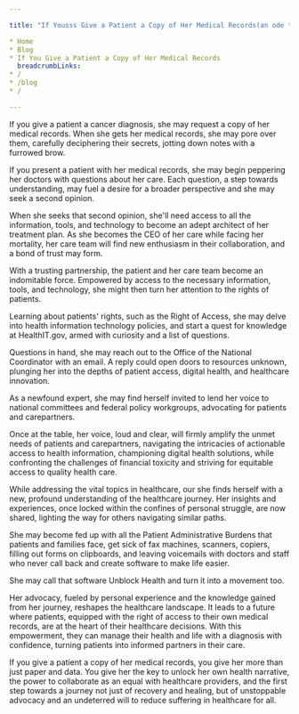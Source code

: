 ```yaml
---

title: "If Yousss Give a Patient a Copy of Her Medical Records(an ode to If You Give a Mouse a Cookie by Laura Numeroff)" date: "2023-12-22" banner : "/images/blogs/if-you-give-a-mouse-image.jpg" ogType: "article" ogTitle: "If You Give a Patient a Copy of Her Medical Records | Unblock Health" ogDescription: "If you give a patient a cancer diagnosis, she may request a copy of her medical records. When she gets her medical records, she may pore over them, carefully deciphering their secrets, jotting down notes with a furrowed brow." ogImage: "/images/blogs/if-you-give-a-mouse-image.jpg" twitterImage: "/images/blogs/if-you-give-a-mouse-image.jpg" twitterCard: "summary_large_image" breadcrumbs:

* Home
* Blog
* If You Give a Patient a Copy of Her Medical Records
  breadcrumbLinks:
* /
* /blog
* /

---
```


If you give a patient a cancer diagnosis, she may request a copy of her medical records. When she gets her medical records, she may pore over them, carefully deciphering their secrets, jotting down notes with a furrowed brow.

If you present a patient with her medical records, she may begin peppering her doctors with questions about her care. Each question, a step towards understanding, may fuel a desire for a broader perspective and she may seek a second opinion.

When she seeks that second opinion, she'll need access to all the information, tools, and technology to become an adept architect of her treatment plan. As she becomes the CEO of her care while facing her mortality, her care team will find new enthusiasm in their collaboration, and a bond of trust may form.

With a trusting partnership, the patient and her care team become an indomitable force. Empowered by access to the necessary information, tools, and technology, she might then turn her attention to the rights of patients.

Learning about patients' rights, such as the Right of Access, she may delve into health information technology policies, and start a quest for knowledge at HealthIT.gov, armed with curiosity and a list of questions.

Questions in hand, she may reach out to the Office of the National Coordinator with an email. A reply could open doors to resources unknown, plunging her into the depths of patient access, digital health, and healthcare innovation.

As a newfound expert, she may find herself invited to lend her voice to national committees and federal policy workgroups, advocating for patients and carepartners.

Once at the table, her voice, loud and clear, will firmly amplify the unmet needs of patients and carepartners, navigating the intricacies of actionable access to health information, championing digital health solutions, while confronting the challenges of financial toxicity and striving for equitable access to quality health care.

While addressing the vital topics in healthcare, our she finds herself with a new, profound understanding of the healthcare journey. Her insights and experiences, once locked within the confines of personal struggle, are now shared, lighting the way for others navigating similar paths.

She may become fed up with all the Patient Administrative Burdens that patients and families face, get sick of fax machines, scanners, copiers, filling out forms on clipboards, and leaving voicemails with doctors and staff who never call back and create software to make life easier.

She may call that software Unblock Health and turn it into a movement too.

Her advocacy, fueled by personal experience and the knowledge gained from her journey, reshapes the healthcare landscape. It leads to a future where patients, equipped with the right of access to their own medical records, are at the heart of their healthcare decisions. With this empowerment, they can manage their health and life with a diagnosis with confidence, turning patients into informed partners in their care.

If you give a patient a copy of her medical records, you give her more than just paper and data. You give her the key to unlock her own health narrative, the power to collaborate as an equal with healthcare providers, and the first step towards a journey not just of recovery and healing, but of unstoppable advocacy and an undeterred will to reduce suffering in healthcare for all.